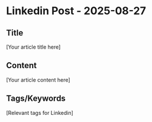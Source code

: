 # Linkedin Post - 2025-08-27

## Title
[Your article title here]

## Content
[Your article content here]

## Tags/Keywords
[Relevant tags for Linkedin]

